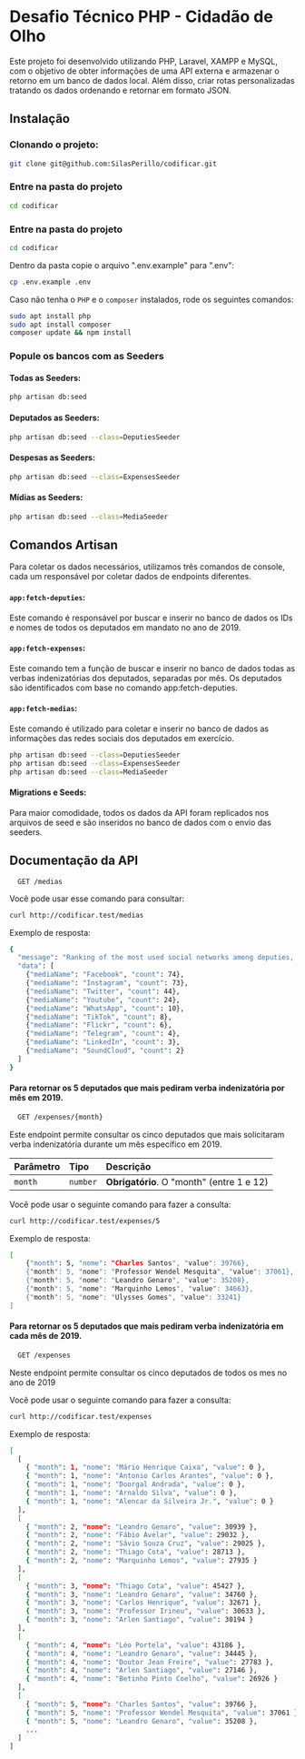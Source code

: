 # Desafio Técnico PHP - Cidadão de Olho

Este projeto foi desenvolvido utilizando PHP, Laravel, XAMPP e MySQL, com o objetivo de obter informações de uma API externa e armazenar o retorno em um banco de dados local. Além disso, criar rotas personalizadas tratando os dados ordenando e retornar em formato JSON.

## Instalação

### Clonando o projeto:

```sh
git clone git@github.com:SilasPerillo/codificar.git
```

### Entre na pasta do projeto

```sh
cd codificar
```

### Entre na pasta do projeto

```sh
cd codificar
```

Dentro da pasta copie o arquivo ".env.example" para ".env":

```sh
cp .env.example .env
```

Caso não tenha o `PHP` e o `composer` instalados, rode os seguintes comandos:

```sh
sudo apt install php
sudo apt install composer
composer update && npm install
```

### Popule os bancos com as Seeders

#### Todas as Seeders:

```sh
php artisan db:seed
```

#### Deputados as Seeders:

```sh
php artisan db:seed --class=DeputiesSeeder
```

#### Despesas as Seeders:

```sh
php artisan db:seed --class=ExpensesSeeder
```

#### Mídias as Seeders:

```sh
php artisan db:seed --class=MediaSeeder
```

## Comandos Artisan

Para coletar os dados necessários, utilizamos três comandos de console, cada um responsável por coletar dados de endpoints diferentes.

#### `app:fetch-deputies`:

Este comando é responsável por buscar e inserir no banco de dados os IDs e nomes de todos os deputados em mandato no ano de 2019.

#### `app:fetch-expenses`:

Este comando tem a função de buscar e inserir no banco de dados todas as verbas indenizatórias dos deputados, separadas por mês. Os deputados são identificados com base no comando app:fetch-deputies.

#### `app:fetch-medias`:

Este comando é utilizado para coletar e inserir no banco de dados as informações das redes sociais dos deputados em exercício.

```sh
php artisan db:seed --class=DeputiesSeeder
php artisan db:seed --class=ExpensesSeeder
php artisan db:seed --class=MediaSeeder
```

#### Migrations e Seeds:

Para maior comodidade, todos os dados da API foram replicados nos arquivos de seed e são inseridos no banco de dados com o envio das seeders.

## Documentação da API

```http
  GET /medias
```

Você pode usar esse comando para consultar:

```sh
curl http://codificar.test/medias
```

Exemplo de resposta:

```bash
{
  "message": "Ranking of the most used social networks among deputies, ordered in descending order.",
  "data": [
    {"mediaName": "Facebook", "count": 74},
    {"mediaName": "Instagram", "count": 73},
    {"mediaName": "Twitter", "count": 44},
    {"mediaName": "Youtube", "count": 24},
    {"mediaName": "WhatsApp", "count": 10},
    {"mediaName": "TikTok", "count": 8},
    {"mediaName": "Flickr", "count": 6},
    {"mediaName": "Telegram", "count": 4},
    {"mediaName": "LinkedIn", "count": 3},
    {"mediaName": "SoundCloud", "count": 2}
  ]
}
```

#### Para retornar os 5 deputados que mais pediram verba indenizatória por mês em 2019.

```sh
  GET /expenses/{month}
```

Este endpoint permite consultar os cinco deputados que mais solicitaram verba indenizatória durante um mês específico em 2019.

| Parâmetro | Tipo     | Descrição                                 |
| :-------- | :------- | :---------------------------------------- |
| `month`   | `number` | **Obrigatório**. O "month" (entre 1 e 12) |

Você pode usar o seguinte comando para fazer a consulta:

```sh
curl http://codificar.test/expenses/5
```

Exemplo de resposta:

```bash
[
    {"month": 5, "nome": "Charles Santos", "value": 39766},
    {"month": 5, "nome": "Professor Wendel Mesquita", "value": 37061},
    {"month": 5, "nome": "Leandro Genaro", "value": 35208},
    {"month": 5, "nome": "Marquinho Lemos", "value": 34663},
    {"month": 5, "nome": "Ulysses Gomes", "value": 33241}
]
```

#### Para retornar os 5 deputados que mais pediram verba indenizatória em cada mês de 2019.

```sh
  GET /expenses
```

Neste endpoint permite consultar os cinco deputados de todos os mes no ano de 2019

Você pode usar o seguinte comando para fazer a consulta:

```sh
curl http://codificar.test/expenses
```

Exemplo de resposta:

```bash
[
  [
    { "month": 1, "nome": "Mário Henrique Caixa", "value": 0 },
    { "month": 1, "nome": "Antonio Carlos Arantes", "value": 0 },
    { "month": 1, "nome": "Doorgal Andrada", "value": 0 },
    { "month": 1, "nome": "Arnaldo Silva", "value": 0 },
    { "month": 1, "nome": "Alencar da Silveira Jr.", "value": 0 }
  ],
  [
    { "month": 2, "nome": "Leandro Genaro", "value": 30939 },
    { "month": 2, "nome": "Fábio Avelar", "value": 29032 },
    { "month": 2, "nome": "Sávio Souza Cruz", "value": 29025 },
    { "month": 2, "nome": "Thiago Cota", "value": 28713 },
    { "month": 2, "nome": "Marquinho Lemos", "value": 27935 }
  ],
  [
    { "month": 3, "nome": "Thiago Cota", "value": 45427 },
    { "month": 3, "nome": "Leandro Genaro", "value": 34760 },
    { "month": 3, "nome": "Carlos Henrique", "value": 32671 },
    { "month": 3, "nome": "Professor Irineu", "value": 30633 },
    { "month": 3, "nome": "Arlen Santiago", "value": 30194 }
  ],
  [
    { "month": 4, "nome": "Léo Portela", "value": 43186 },
    { "month": 4, "nome": "Leandro Genaro", "value": 34445 },
    { "month": 4, "nome": "Doutor Jean Freire", "value": 27783 },
    { "month": 4, "nome": "Arlen Santiago", "value": 27146 },
    { "month": 4, "nome": "Betinho Pinto Coelho", "value": 26926 }
  ],
  [
    { "month": 5, "nome": "Charles Santos", "value": 39766 },
    { "month": 5, "nome": "Professor Wendel Mesquita", "value": 37061 },
    { "month": 5, "nome": "Leandro Genaro", "value": 35208 },
    ...
  ]
]
```
